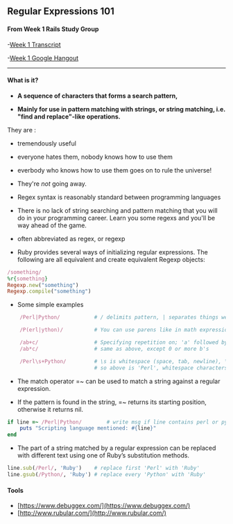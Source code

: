 ## Regular Expressions 101

#### From Week 1 Rails Study Group


-[Week 1 Transcript](https://github.com/afshinator/OdinRailsStudyGroup/blob/master/week1-script.md)

-[Week 1 Google Hangout](https://plus.google.com/u/0/events/cot10jfo8isvp486c9vkut2t33s?authkey=CNvcqOHw37W61AE)

---

#### What is it?

- **A sequence of characters that forms a search pattern,**

- **Mainly for use in pattern matching with strings, or string matching, i.e. "find and replace"-like operations.**

They are : 

- tremendously useful

- everyone hates them, nobody knows how to use them

- everbody who knows how to use them goes on to rule the universe!

- They're *not* going away.  

- Regex syntax is reasonably standard between programming languages

- There is no lack of string searching and pattern matching that you will do in your programming career.  Learn you some regexs and you'll be way ahead of the game.

- often abbreviated as regex, or regexp

+ Ruby provides several ways of initializing regular expressions. The following are all equivalent and create equivalent Regexp objects:


```ruby
/something/
%r{something}		
Regexp.new("something")
Regexp.compile("something")
```


+ Some simple examples

```ruby
	/Perl|Python/			# / delimits pattern, | separates things we're comparing

	/P(erl|ython)/			# You can use parens like in math expressions, same pattern to match as above

	/ab+c/					# Specifying repetition on; 'a' followed by 1 or more 'b's, followed by 'c'
	/ab*c/					# same as above, except 0 or more b's

	/Perl\s+Python/			# \s is whitespace (space, tab, newline), \d digit, \w character, . matches almost any characer
							# so above is 'Perl', whitespace characters, then 'Python'
```

+ The match operator =~ can be used to match a string against a regular expression. 

+ If the pattern is found in the string, =~ returns its starting position, 
	 	otherwise it returns nil.

```ruby
if line =~ /Perl|Python/		# write msg if line contains perl or python
	puts "Scripting language mentioned: #{line}"
end	
```

+ The part of a string matched by a regular expression can be replaced with different text using one of Ruby’s substitution methods.

```ruby
line.sub(/Perl/, 'Ruby') 	# replace first 'Perl' with 'Ruby'
line.gsub(/Python/, 'Ruby') # replace every 'Python' with 'Ruby'
```

#### Tools
- [https://www.debuggex.com/](https://www.debuggex.com/)
- [http://www.rubular.com/](http://www.rubular.com/)